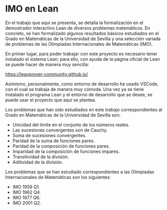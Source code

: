 # IMO en Lean

En el trabajo que aquí se presenta, se detalla la formalización en el demostrador interactivo
Lean de diversos problemas matemáticos. En concreto, se han formalizado algunos resultados
básicos estudiados en el Grado en Matemáticas de la Universidad de Sevilla y una selección
variada de problemas de las Olimpiadas Internacionales de Matemáticas (IMO).

En primer lugar, para poder trabajar con este proyecto es necesario tener instalado el 
sistema Lean; para ello, con ayuda de la página oficial de Lean se puede hacer de manera
muy sencilla:

https://leanprover-community.github.io/

Asimismo, personalmente, como entorno de desarrollo he usado VSCode, con el cual se trabaja
de manera muy cómoda. Una vez ya se tiene instalado el programa Lean y el entorno de desarrollo
que se desee, se puede usar el proyecto que aquí se plantea.

Los problemas que han sido estudiados en este trabajo correspondientes al Grado en Matemáticas
de la Universidad de Sevilla son:
- Unicidad del límite en el conjunto de los números reales.
- Las sucesiones convergentes son de Cauchy.
- Suma de sucesiones convergentes.
- Paridad de la suma de funciones pares.
- Paridad de la composición de funciones pares.
- Imparidad de la composición de funciones impares.
- Transitividad de la división.
- Aditividad de la división.

Los problemas que se han estudiado correspondientes a las Olimpiadas Internacionales de Matemáticas
son los siguientes:
- IMO 1959 Q1.
- IMO 1962 Q4.
- IMO 1977 Q6.
- IMO 2001 Q2.
